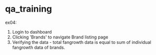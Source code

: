 # qa_training
ex04:
  1. Login to dashboard
  2. Clicking 'Brands' to navigate Brand listing page
  3. Verifying the data - total fangrowth data is equal to sum of individual fangrowth data of brands.